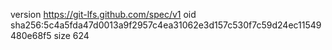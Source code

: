 version https://git-lfs.github.com/spec/v1
oid sha256:5c4a5fda47d0013a9f2957c4ea31062e3d157c530f7c59d24ec11549480e68f5
size 624
